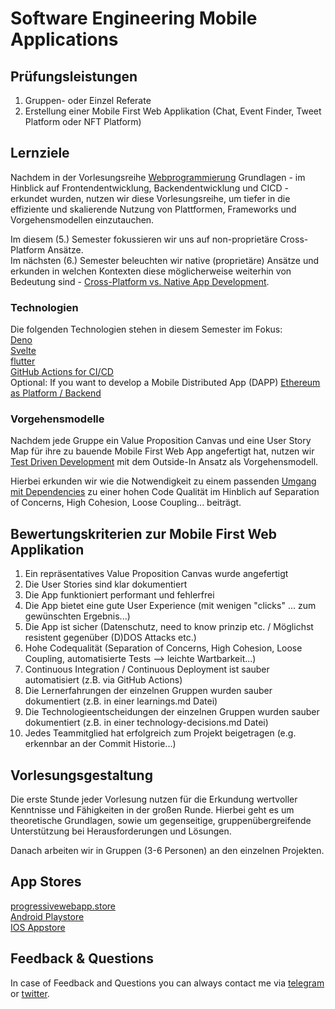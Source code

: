 # Software Engineering Mobile Applications

## Prüfungsleistungen
1. Gruppen- oder Einzel Referate   
2. Erstellung einer Mobile First Web Applikation (Chat, Event Finder, Tweet Platform oder NFT Platform) 

## Lernziele
Nachdem in der Vorlesungsreihe [Webprogrammierung](https://github.com/michael-spengler/wwi20sea-web-programmierung) Grundlagen - im Hinblick auf Frontendentwicklung, Backendentwicklung und CICD - erkundet wurden, nutzen wir diese Vorlesungsreihe, um tiefer in die effiziente und skalierende Nutzung von Plattformen, Frameworks und Vorgehensmodellen einzutauchen. 

Im diesem (5.) Semester fokussieren wir uns auf non-proprietäre Cross-Platform Ansätze.   
Im nächsten (6.) Semester beleuchten wir native (proprietäre) Ansätze und erkunden in welchen Kontexten diese möglicherweise weiterhin von Bedeutung sind - [Cross-Platform vs. Native App Development](https://www.youtube.com/watch?v=Mq_HS-o-v6o).  

### Technologien
Die folgenden Technologien stehen in diesem Semester im Fokus:  
[Deno](https://deno.land)  
[Svelte](https://svelte.dev)  
[flutter](https://flutter.dev)   
[GitHub Actions for CI/CD](https://github.com/features/actions)   
Optional: If you want to develop a Mobile Distributed App (DAPP) [Ethereum as Platform / Backend](https://ethereum.org/en/)

### Vorgehensmodelle
Nachdem jede Gruppe ein Value Proposition Canvas und eine User Story Map für ihre zu bauende Mobile First Web App angefertigt hat, nutzen wir [Test Driven Development](http://xunitpatterns.com/Philosophy%20Of%20Test%20Automation.html) mit dem Outside-In Ansatz als Vorgehensmodell.  

Hierbei erkunden wir wie die Notwendigkeit zu einem passenden [Umgang mit Dependencies](http://xunitpatterns.com/Test%20Double.html) zu einer hohen Code Qualität im Hinblich auf Separation of Concerns, High Cohesion, Loose Coupling... beiträgt. 


## Bewertungskriterien zur Mobile First Web Applikation
1. Ein repräsentatives Value Proposition Canvas wurde angefertigt   
2. Die User Stories sind klar dokumentiert   
3. Die App funktioniert performant und fehlerfrei    
4. Die App bietet eine gute User Experience (mit wenigen "clicks" ... zum gewünschten Ergebnis...)       
5. Die App ist sicher (Datenschutz, need to know prinzip etc. / Möglichst resistent gegenüber (D)DOS Attacks etc.)     
6. Hohe Codequalität (Separation of Concerns, High Cohesion, Loose Coupling, automatisierte Tests --> leichte Wartbarkeit...)    
7. Continuous Integration / Continuous Deployment ist sauber automatisiert (z.B. via GitHub Actions)      
8. Die Lernerfahrungen der einzelnen Gruppen wurden sauber dokumentiert (z.B. in einer learnings.md Datei)    
9. Die Technologieentscheidungen der einzelnen Gruppen wurden sauber dokumentiert (z.B. in einer technology-decisions.md Datei)     
10. Jedes Teammitglied hat erfolgreich zum Projekt beigetragen (e.g. erkennbar an der Commit Historie...)  

## Vorlesungsgestaltung
Die erste Stunde jeder Vorlesung nutzen für die Erkundung wertvoller Kenntnisse und Fähigkeiten in der großen Runde. Hierbei geht es um theoretische Grundlagen, sowie um gegenseitige, gruppenübergreifende Unterstützung bei Herausforderungen und Lösungen. 

Danach arbeiten wir in Gruppen (3-6 Personen) an den einzelnen Projekten.

## App Stores
[progressivewebapp.store](https://progressivewebapp.store/)  
[Android Playstore](https://play.google.com/store)  
[IOS Appstore](https://www.apple.com/app-store/)


## Feedback & Questions
In case of Feedback and Questions you can always contact me via [telegram](https://t.me/danceplanner) or [twitter](https://twitter.com/Peer2peerE).
